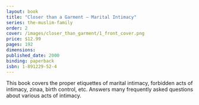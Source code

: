 ```yaml
---
layout: book
title: "Closer than a Garment – Marital Intimacy"
series: the-muslim-family
order: 2
cover: /images/closer_than_garment/1_front_cover.png
price: $12.99
pages: 192
dimensions:
published_date: 2000
binding: paperback
isbn: 1-891229-52-4
---
```


This book covers the proper etiquettes of marital intimacy, forbidden acts of intimacy, zinaa, birth control, etc. Answers many frequently asked questions about various acts of intimacy.
